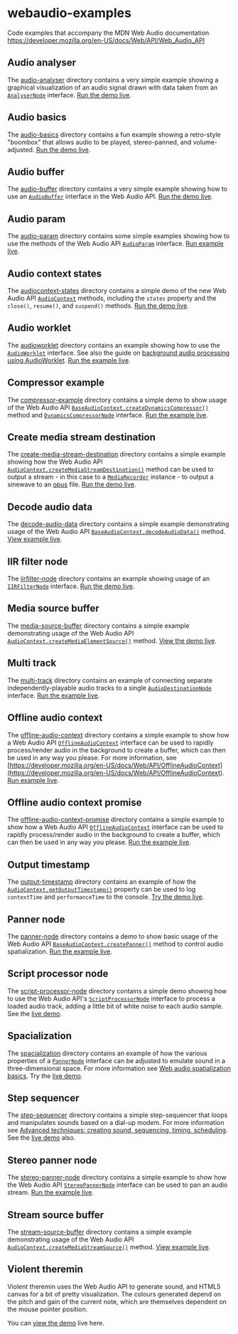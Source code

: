 # webaudio-examples
Code examples that accompany the MDN Web Audio documentation https://developer.mozilla.org/en-US/docs/Web/API/Web_Audio_API

## Audio analyser
The [audio-analyser](https://github.com/mdn/webaudio-examples/tree/master/audio-analyser) directory contains a very simple example showing a graphical visualization of an audio signal drawn with data taken from an [`AnalyserNode`](https://developer.mozilla.org/en-US/docs/Web/API/AnalyserNode) interface. [Run the demo live](http://mdn.github.io/webaudio-examples/audio-analyser/).

## Audio basics
The [audio-basics](https://github.com/mdn/webaudio-examples/tree/master/audio-basics) directory contains a fun example showing a retro-style "boombox" that allows audio to be played, stereo-panned, and volume-adjusted. [Run the demo live](http://mdn.github.io/webaudio-examples/audio-basics/).

## Audio buffer
The [audio-buffer](https://github.com/mdn/webaudio-examples/tree/master/audio-buffer) directory contains a very simple example showing how to use an [`AudioBuffer`](https://developer.mozilla.org/en-US/docs/Web/API/AudioBuffer) interface in the Web Audio API. [Run the demo live](http://mdn.github.io/webaudio-examples/audio-buffer/).

## Audio param
The [audio-param](https://github.com/mdn/webaudio-examples/tree/master/audio-param) directory contains some simple examples showing how to use the methods of the Web Audio API [`AudioParam`](https://developer.mozilla.org/en-US/docs/Web/API/AudioParam) interface. [Run example live](http://mdn.github.io/webaudio-examples/audio-param/).

## Audio context states
The [audiocontext-states](https://github.com/mdn/webaudio-examples/tree/master/audiocontext-states) directory contains a simple demo of the new Web Audio API [`AudioContext`](https://developer.mozilla.org/en-US/docs/Web/API/AudioContext) methods, including the <code>states</code> property and the <code>close()</code>, <code>resume()</code>, and <code>suspend()</code> methods. [Run the demo live](http://mdn.github.io/webaudio-examples/audiocontext-states/).

## Audio worklet
The [audioworklet](https://github.com/mdn/webaudio-examples/tree/master/audioworklet) directory contains an example showing how to use the [``AudioWorklet``](https://developer.mozilla.org/en-US/docs/Web/API/AudioWorklet) interface. See also the guide on [background audio processing using AudioWorklet](https://developer.mozilla.org/en-US/docs/Web/API/Web_Audio_API/Using_AudioWorklet). [Run the example live](http://mdn.github.io/webaudio-examples/audioworklet/).

## Compressor example
The [compressor-example](https://github.com/mdn/webaudio-examples/tree/master/compressor-example) directory contains a simple demo to show usage of the Web Audio API [`BaseAudioContext.createDynamicsCompressor()`](https://developer.mozilla.org/en-US/docs/Web/API/BaseAudioContext/createDynamicsCompressor) method and [`DynamicsCompressorNode`](https://developer.mozilla.org/en-US/docs/Web/API/DynamicsCompressorNode) interface. [Run the example live](http://mdn.github.io/webaudio-examples/compressor-example/).

## Create media stream destination
The [create-media-stream-destination](https://github.com/mdn/webaudio-examples/tree/master/create-media-stream-destination) directory contains a simple example showing how the Web Audio API [`AudioContext.createMediaStreamDestination()`](https://developer.mozilla.org/en-US/docs/Web/API/AudioContext/createMediaStreamDestination) method can be used to output a stream - in this case to a [`MediaRecorder`](https://developer.mozilla.org/en-US/docs/Web/API/MediaRecorder) instance - to output a sinewave to an [opus](https://developer.mozilla.org/en-US/docs/Web/Media/Formats/Audio_codecs#Opus) file. [Run the demo live](http://mdn.github.io/webaudio-examples/create-media-stream-destination/).

## Decode audio data
The [decode-audio-data](https://github.com/mdn/webaudio-examples/tree/master/decode-audio-data) directory contains a simple example demonstrating usage of the Web Audio API [`BaseAudioContext.decodeAudioData()`](https://developer.mozilla.org/en-US/docs/Web/API/BaseAudioContext/decodeAudioData) method. [View example live](http://mdn.github.io/webaudio-examples/decode-audio-data/).

## IIR filter node
The [iirfilter-node](https://github.com/mdn/webaudio-examples/tree/master/iirfilter-node) directory contains an example showing usage of an [`IIRFilterNode`](https://developer.mozilla.org/en-US/docs/Web/API/IIRFilterNode) interface. [Run the demo live](http://mdn.github.io/webaudio-examples/iirfilter-node/).

## Media source buffer
The [media-source-buffer](https://github.com/mdn/webaudio-examples/tree/master/media-source-buffer) directory contains a simple example demonstrating usage of the Web Audio API [`AudioContext.createMediaElementSource()`](https://developer.mozilla.org/en-US/docs/Web/API/AudioContext/createMediaElementSource) method. [View the demo live](http://mdn.github.io/webaudio-examples/media-source-buffer/).

## Multi track
The [multi-track](https://github.com/mdn/webaudio-examples/tree/master/multi-track) directory contains an example of connecting separate independently-playable audio tracks to a single [`AudioDestinationNode`](https://developer.mozilla.org/en-US/docs/Web/API/AudioDestinationNode) interface. [Run the example live](http://mdn.github.io/webaudio-examples/multi-track/).

## Offline audio context
The [offline-audio-context](https://github.com/mdn/webaudio-examples/tree/master/offline-audio-context) directory contains a simple example to show how a Web Audio API [`OfflineAudioContext`](https://developer.mozilla.org/en-US/docs/Web/API/OfflineAudioContext) interface can be used to rapidly process/render audio in the background to create a buffer, which can then be used in any way you please. For more information, see [https://developer.mozilla.org/en-US/docs/Web/API/OfflineAudioContext](https://developer.mozilla.org/en-US/docs/Web/API/OfflineAudioContext). [Run example live](http://mdn.github.io/webaudio-examples/offline-audio-context/).

## Offline audio context promise
The [offline-audio-context-promise](https://github.com/mdn/webaudio-examples/tree/master/offline-audio-context-promise) directory contains a simple example to show how a Web Audio API [`OfflineAudioContext`](https://developer.mozilla.org/en-US/docs/Web/API/OfflineAudioContext) interface can be used to rapidly process/render audio in the background to create a buffer, which can then be used in any way you please. [Run the example live](http://mdn.github.io/webaudio-examples/offline-audio-context-promise/).

## Output timestamp
The [output-timestamp](https://github.com/mdn/webaudio-examples/tree/master/output-timestamp) directory contains an example of how the [`AudioContext.getOutputTimestamp()`](https://developer.mozilla.org/en-US/docs/Web/API/AudioContext/getOutputTimestamp) property can be used to log <code>contextTime</code> and <code>performanceTime</code> to the console. [Try the demo live](https://mdn.github.io/webaudio-examples/output-timestamp/).

## Panner node
The [panner-node](https://github.com/mdn/webaudio-examples/tree/master/panner-node) directory contains a demo to show basic usage of the Web Audio API [`BaseAudioContext.createPanner()`](https://developer.mozilla.org/en-US/docs/Web/API/AudioContext/createPanner) method to control audio spatialization. [Run the example live](http://mdn.github.io/webaudio-examples/panner-node/).

## Script processor node
The [script-processor-node](https://github.com/mdn/webaudio-examples/tree/master/script-processor-node) directory contains a simple demo showing how to use the Web Audio API's [`ScriptProcessorNode`](https://developer.mozilla.org/en-US/docs/Web/API/ScriptProcessorNode) interface to process a loaded audio track, adding a little bit of white noise to each audio sample. See the [live demo](http://mdn.github.io/webaudio-examples/script-processor-node/).

## Spacialization
The [spacialization](https://github.com/mdn/webaudio-examples/tree/master/spacialization) directory contains an example of how the various properties of a [`PannerNode`](https://developer.mozilla.org/en-US/docs/Web/API/PannerNode) interface can be adjusted to emulate sound in a three-dimensional space. For more information see [Web audio spatialization basics](https://developer.mozilla.org/en-US/docs/Web/API/Web_Audio_API/Web_audio_spatialization_basics). Try the [live demo](http://mdn.github.io/webaudio-examples/spacialization/).

## Step sequencer
The [step-sequencer](https://github.com/mdn/webaudio-examples/tree/master/step-sequencer) directory contains a simple step-sequencer that loops and manipulates sounds based on a dial-up modem. For more information see [Advanced techniques: creating sound, sequencing, timing, scheduling](https://developer.mozilla.org/en-US/docs/Web/API/Web_Audio_API/Advanced_techniques). See the [live demo](http://mdn.github.io/webaudio-examples/step-sequencer/) also.

## Stereo panner node
The [stereo-panner-node](https://github.com/mdn/webaudio-examples/tree/master/stereo-panner-node) directory contains a simple example to show how the Web Audio API [`StereoPannerNode`](https://developer.mozilla.org/en-US/docs/Web/API/StereoPannerNode) interface can be used to pan an audio stream. [Run the example live](http://mdn.github.io/webaudio-examples/stereo-panner-node/).

## Stream source buffer
The [stream-source-buffer](https://github.com/mdn/webaudio-examples/tree/master/stream-source-buffer) directory contains a simple example demonstrating usage of the Web Audio API [`AudioContext.createMediaStreamSource()`](https://developer.mozilla.org/en-US/docs/Web/API/AudioContext/createMediaStreamSource) method. [View example live](http://mdn.github.io/webaudio-examples/stream-source-buffer/).

## Violent theremin

Violent theremin uses the Web Audio API to generate sound, and HTML5 canvas for a bit of pretty visualization. The colours generated depend on the pitch and gain of the current note, which are themselves dependent on the mouse pointer position.

You can [view the demo](http://mdn.github.io/webaudio-examples/violent-theremin/) live here.
